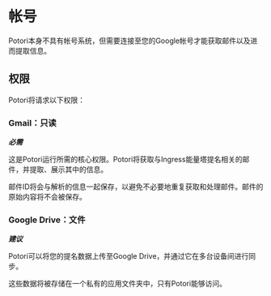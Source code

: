 # 帐号
Potori本身不具有帐号系统，但需要连接至您的Google帐号才能获取邮件以及进而提取信息。

## 权限
Potori将请求以下权限：

### Gmail：只读
***必需***

这是Potori运行所需的核心权限。Potori将获取与Ingress能量塔提名相关的邮件，并提取、展示其中的信息。

邮件ID将会与解析的信息一起保存，以避免不必要地重复获取和处理邮件。邮件的原始内容将不会被保存。

### Google Drive：文件
***建议***

Potori可以将您的提名数据上传至Google Drive，并通过它在多台设备间进行同步。

这些数据将被存储在一个私有的应用文件夹中，只有Potori能够访问。